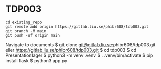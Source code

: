 # TDP003


```
cd existing_repo
git remote add origin https://gitlab.liu.se/phibr608/tdp003.git
git branch -M main
git push -uf origin main
```


Navigate to documents
$ git clone git@gitlab.liu.se:phibr608/tdp003.git eller https://gitlab.liu.se/phibr608/tdp003.git
$ cd tdp003
$ cd Presentationlager
$ python3 -m venv .venv
$ . .venv/bin/activate
$ pip install flask
$ python3 app.py